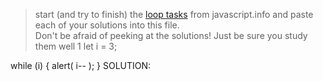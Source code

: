 > start (and try to finish) the [loop tasks](https://javascript.info/while-for) from javascript.info and paste each of your solutions into this file.  
> Don't be afraid of peeking at the solutions!  Just be sure you study them well
1
let i = 3;

while (i) {
  alert( i-- );
}
SOLUTION: 
>
